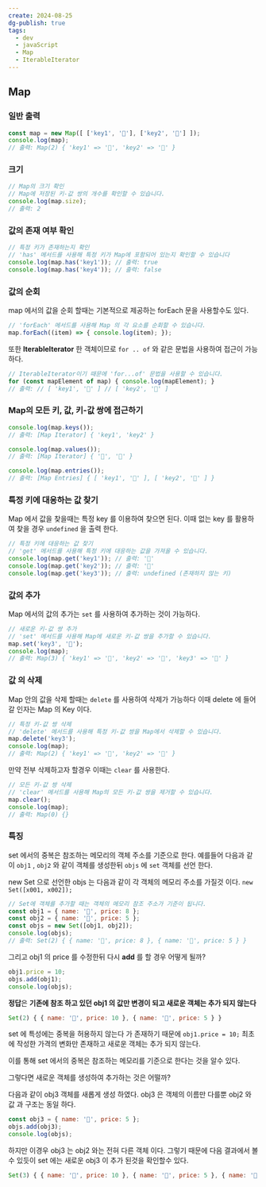 ```yaml
---
create: 2024-08-25
dg-publish: true
tags:
  - dev
  - javaScript
  - Map
  - IterableIterator
---
```

## Map

###  일반 출력
``` javaScript
const map = new Map([ ['key1', '🍎'], ['key2', '🍌'] ]); 
console.log(map); 
// 출력: Map(2) { 'key1' => '🍎', 'key2' => '🍌' }
```

### 크기 

``` javaScript
// Map의 크기 확인 
// Map에 저장된 키-값 쌍의 개수를 확인할 수 있습니다. 
console.log(map.size); 
// 출력: 2
```

### 값의 존재 여부 확인

``` javaScript
// 특정 키가 존재하는지 확인 
// 'has' 메서드를 사용해 특정 키가 Map에 포함되어 있는지 확인할 수 있습니다 
console.log(map.has('key1')); // 출력: true 
console.log(map.has('key4')); // 출력: false
```

### 값의 순회

map 에서의 값을 순회 할때는 기본적으로 제공하는 forEach 문을 사용할수도 있다.

``` javaScript
// 'forEach' 메서드를 사용해 Map 의 각 요소를 순회할 수 있습니다.
map.forEach((item) => { console.log(item); });
```

또한 **IterableIterator** 한 객체이므로 `for .. of` 와 같은 문법을 사용하여 접근이 가능하다. 

``` javaScript
// IterableIterator이기 때문에 'for...of' 문법을 사용할 수 있습니다. 
for (const mapElement of map) { console.log(mapElement); }
// 출력: // [ 'key1', '🍎' ] // [ 'key2', '🍌' ]
```

### Map의 모든 키, 값, 키-값 쌍에 접근하기
``` javaScript
console.log(map.keys()); 
// 출력: [Map Iterator] { 'key1', 'key2' }

console.log(map.values()); 
// 출력: [Map Iterator] { '🍎', '🍌' }

console.log(map.entries()); 
// 출력: [Map Entries] { [ 'key1', '🍎' ], [ 'key2', '🍌' ] }
```



### 특정 키에 대응하는 값 찾기
Map 에서 값을 찾을때는 특정 key 를 이용하여 찾으면 된다. 이때 없는 key 를 활용하여 찾을 경우 `undefined` 을 출력 한다.

``` javaScript
// 특정 키에 대응하는 값 찾기 
// 'get' 메서드를 사용해 특정 키에 대응하는 값을 가져올 수 있습니다.
console.log(map.get('key1')); // 출력: '🍎' 
console.log(map.get('key2')); // 출력: '🍌' 
console.log(map.get('key3')); // 출력: undefined (존재하지 않는 키)
```

### 값의 추가
Map 에서의 값의 추가는 `set` 를 사용하여 추가하는 것이 가능하다.

``` javaScript
// 새로운 키-값 쌍 추가 
// 'set' 메서드를 사용해 Map에 새로운 키-값 쌍을 추가할 수 있습니다.
map.set('key3', '🥝'); 
console.log(map); 
// 출력: Map(3) { 'key1' => '🍎', 'key2' => '🍌', 'key3' => '🥝' }
```

### 값 의 삭제

Map 안의 값을 삭제 할때는 `delete`  를 사용하여 삭제가 가능하다 이때 delete 에 들어갈 인자는 Map 의 Key  이다.

``` javaScript
// 특정 키-값 쌍 삭제 
// 'delete' 메서드를 사용해 특정 키-값 쌍을 Map에서 삭제할 수 있습니다.
map.delete('key3'); 
console.log(map); 
// 출력: Map(2) { 'key1' => '🍎', 'key2' => '🍌' }
```

만약 전부 삭제하고자 할경우 이때는 `clear` 를 사용한다.

``` javaScript
// 모든 키-값 쌍 삭제 
// 'clear' 메서드를 사용해 Map의 모든 키-값 쌍을 제거할 수 있습니다. 
map.clear(); 
console.log(map); 
// 출력: Map(0) {}
```


### 특징
set 에서의 중복은 참조하는 메모리의 객체 주소를 기준으로 한다. 예를들어 다음과 같이 `obj1` , `obj2` 와 같이 객체를 생성한뒤 `objs` 에 `set` 객체를 선언 한다.

new Set 으로 선언한 objs 는 다음과 같이 각 객체의 메모리 주소를 가질것 이다.  `new Set([x001, x002]);`
``` javaScript
// Set에 객체를 추가할 때는 객체의 메모리 참조 주소가 기준이 됩니다.
const obj1 = { name: '🍎', price: 8 };
const obj2 = { name: '🍌', price: 5 };
const objs = new Set([obj1, obj2]);
console.log(objs); 
// 출력: Set(2) { { name: '🍎', price: 8 }, { name: '🍌', price: 5 } }
```

그리고 obj1 의 price 를 수정한뒤 다시 **add** 를 할 경우 어떻게 될까? 

``` javaScript
obj1.price = 10; 
objs.add(obj1); 
console.log(objs);
```

**정답**은 **기존에 참조 하고 있던 obj1 의 값만 변경이 되고 새로운 객체는 추가 되지 않는다**

``` javaScript
Set(2) { { name: '🍎', price: 10 }, { name: '🍌', price: 5 } }
```

set 에 특성에는 중복을 허용하지 않는다 가 존재하기 때문에 `obj1.price = 10;` 최초에 작성한 가격의 변화만 존재하고 새로운 객체는 추가 되지 않는다.

이를 통해 set 에서의 중복은 참조하는 메모리를 기준으로 한다는 것을 알수 있다.

그렇다면 새로운 객체를 생성하여 추가하는 것은 어떨까? 

다음과 같이 obj3 객체를 새롭게 생성 하였다. obj3 은 객체의 이름만 다를뿐 obj2 와 값 과 구조는 동일 하다. 

``` javaScript
const obj3 = { name: '🍌', price: 5 }; 
objs.add(obj3);
console.log(objs);
```

하지만 이경우 obj3 는 obj2 와는 전혀 다른 객체 이다. 그렇기 때문에 다음 결과에서 볼수 있듯이 set 에는 새로운 obj3 이 추가 된것을 확인할수 있다.

``` javaScript
Set(3) { { name: '🍎', price: 10 }, { name: '🍌', price: 5 }, { name: '🍌', price: 5 } }
```
